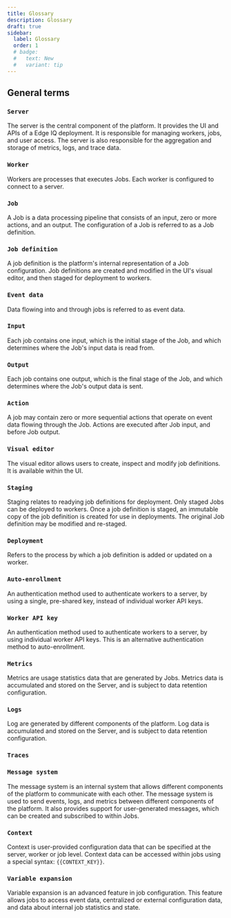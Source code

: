```yaml
---
title: Glossary
description: Glossary
draft: true
sidebar:
  label: Glossary
  order: 1
  # badge:
  #   text: New
  #   variant: tip
---
```


## General terms

### `Server`

The server is the central component of the platform. It provides the UI and APIs of a Edge IQ deployment. It is responsible for managing workers, jobs, and user access. The server is also responsible for the aggregation and storage of metrics, logs, and trace data.

### `Worker`

Workers are processes that executes Jobs. Each worker is configured to connect to a server.

### `Job`

A Job is a data processing pipeline that consists of an input, zero or more actions, and an output. The configuration of a Job is referred to as a Job definition.

### `Job definition`

A job definition is the platform's internal representation of a Job configuration. Job definitions are created and modified in the UI's visual editor, and then staged for deployment to workers.

### `Event data`

Data flowing into and through jobs is referred to as event data.

### `Input`

Each job contains one input, which is the initial stage of the Job, and which determines where the Job's input data is read from.

### `Output`

Each job contains one output, which is the final stage of the Job, and which determines where the Job's output data is sent.

### `Action`

A job may contain zero or more sequential actions that operate on event data flowing through the Job. Actions are executed after Job input, and before Job output.

### `Visual editor`

The visual editor allows users to create, inspect and modify job definitions. It is available within the UI.

### `Staging`

Staging relates to readying job definitions for deployment. Only staged Jobs can be deployed to workers. Once a job definition is staged, an immutable copy of the job definition is created for use in deployments. The original Job definition may be modified and re-staged.

### `Deployment`

Refers to the process by which a job definition is added or updated on a worker.

### `Auto-enrollment`

An authentication method used to authenticate workers to a server, by using a single, pre-shared key, instead of individual worker API keys.

### `Worker API key`

An authentication method used to authenticate workers to a server, by using individual worker API keys. This is an alternative authentication method to auto-enrollment.

### `Metrics`

Metrics are usage statistics data that are generated by Jobs. Metrics data is accumulated and stored on the Server, and is subject to data retention configuration.

### `Logs`

Log are generated by different components of the platform. Log data is accumulated and stored on the Server, and is subject to data retention configuration.

### `Traces`

### `Message system`

The message system is an internal system that allows different components of the platform to communicate with each other. The message system is used to send events, logs, and metrics between different components of the platform. It also provides support for user-generated messages, which can be created and subscribed to within Jobs.

### `Context`

Context is user-provided configuration data that can be specified at the server, worker or job level. Context data can be accessed within jobs using a special syntax: `{{CONTEXT_KEY}}`.

### `Variable expansion`

Variable expansion is an advanced feature in job configuration. This feature allows jobs to access event data, centralized or external configuration data, and data about internal job statistics and state.
